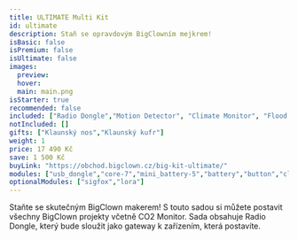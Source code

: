 ```yaml
---
title: ULTIMATE Multi Kit
id: ultimate
description: Staň se opravdovým BigClowním mejkrem!
isBasic: false
isPremium: false
isUltimate: false
images:
  preview:
  hover:
  main: main.png
isStarter: true
recommended: false
included: ["Radio Dongle","Motion Detector", "Climate Monitor", "Flood Detector", "LCD Thermostat", "Controller", "Push Button", "CO2 Module"]
notIncluded: []
gifts: ["Klaunský nos","Klaunský kufr"]
weight: 1
price: 17 490 Kč
save: 1 500 Kč
buyLink: "https://obchod.bigclown.cz/big-kit-ultimate/"
modules: ["usb_dongle","core-7","mini_battery-5","battery","button","climate","pir","sensor","flood","lcd","encoder","co2","tag","nfc","humidity","barometer","lux","temperature","power","breadboard","probe","relay","base","wire","cover","cover_mini","led","enclosures-101-4","enclosures-201","enclosures-301","enclosures-501","suitcase"]
optionalModules: ["sigfox","lora"]
---
```


Staňte se skutečným BigClown makerem! S touto sadou si můžete postavit všechny BigClown projekty včetně CO2 Monitor. Sada obsahuje Radio Dongle, který bude sloužit jako gateway k zařízením, která postavíte.
